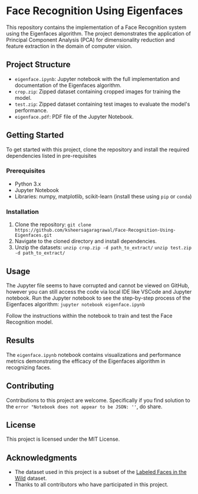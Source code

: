 # Face Recognition Using Eigenfaces

This repository contains the implementation of a Face Recognition system using the Eigenfaces algorithm. The project demonstrates the application of Principal Component Analysis (PCA) for dimensionality reduction and feature extraction in the domain of computer vision.

## Project Structure

- `eigenface.ipynb`: Jupyter notebook with the full implementation and documentation of the Eigenfaces algorithm.
- `crop.zip`: Zipped dataset containing cropped images for training the model.
- `test.zip`: Zipped dataset containing test images to evaluate the model's performance.
- `eigenface.pdf`: PDF file of the Jupyter Notebook. 

## Getting Started

To get started with this project, clone the repository and install the required dependencies listed in pre-requisites

### Prerequisites

- Python 3.x
- Jupyter Notebook
- Libraries: numpy, matplotlib, scikit-learn (install these using `pip` or `conda`)

### Installation

1. Clone the repository: `git clone https://github.com/ksheersagaragrawal/Face-Recognition-Using-Eigenfaces.git`
2. Navigate to the cloned directory and install dependencies.
3. Unzip the datasets: `unzip crop.zip -d path_to_extract/` `unzip test.zip -d path_to_extract/`

## Usage

The Jupyter file seems to have corrupted and cannot be viewed on GitHub, however you can still access the code via local IDE like VSCode and Jupyter notebook.
Run the Jupyter notebook to see the step-by-step process of the Eigenfaces algorithm: `jupyter notebook eigenface.ipynb`

Follow the instructions within the notebook to train and test the Face Recognition model.

## Results

The `eigenface.ipynb` notebook contains visualizations and performance metrics demonstrating the efficacy of the Eigenfaces algorithm in recognizing faces.

## Contributing

Contributions to this project are welcome. Specifically if you find solution to the `error "Notebook does not appear to be JSON: ''`, do share.

## License

This project is licensed under the MIT License.

## Acknowledgments

- The dataset used in this project is a subset of the [Labeled Faces in the Wild](http://vis-www.cs.umass.edu/lfw/) dataset.
- Thanks to all contributors who have participated in this project.
